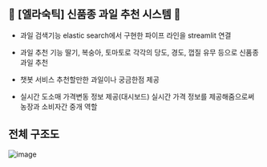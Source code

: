 ## 🍒 [엘라숙틱] 신품종 과일 추천 시스템 🍒

* 과일 검색기능
elastic search에서 구현한 파이프 라인을 streamlit 연결

* 과일 추천 기능
딸기, 복숭아, 토마토로 각각의 당도, 경도, 껍질 유무 등으로 신품종 과일 추천

* 챗봇 서비스
추천할만한 과일이나 궁금한점 제공

* 실시간 도소매 가격변동 정보 제공(대시보드)
실시간 가격 정보를 제공해줌으로써 농장과 소비자간 중개 역할

## 전체 구조도
![image](https://github.com/user-attachments/assets/dece9d9a-b517-4f97-b2c6-c35201b5cdd4)
